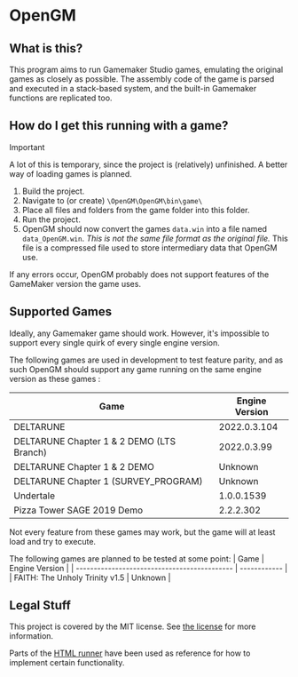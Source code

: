 # OpenGM

## What is this?
This program aims to run Gamemaker Studio games, emulating the original games as closely as possible. The assembly code of the game is parsed and executed in a stack-based system, and the built-in Gamemaker functions are replicated too.

## How do I get this running with a game?
> [!IMPORTANT]  
> A lot of this is temporary, since the project is (relatively) unfinished. A better way of loading games is planned.
1. Build the project.
2. Navigate to (or create) `\OpenGM\OpenGM\bin\game\`
3. Place all files and folders from the game folder into this folder.
5. Run the project.
6. OpenGM should now convert the games `data.win` into a file named `data_OpenGM.win`. *This is not the same file format as the original file.* This file is a compressed file used to store intermediary data that OpenGM use.

If any errors occur, OpenGM probably does not support features of the GameMaker version the game uses.

## Supported Games
Ideally, any Gamemaker game should work. However, it's impossible to support every single quirk of every single engine version.

The following games are used in development to test feature parity, and as such OpenGM should support any game running on the same engine version as these games :

| Game | Engine Version |
| -------------------------------------------- | ------------ |
| DELTARUNE                                    | 2022.0.3.104 |
| DELTARUNE Chapter 1 & 2 DEMO (LTS Branch)    | 2022.0.3.99  |
| DELTARUNE Chapter 1 & 2 DEMO                 | Unknown      |
| DELTARUNE Chapter 1 (SURVEY_PROGRAM)         | Unknown      |
| Undertale                                    | 1.0.0.1539   |
| Pizza Tower SAGE 2019 Demo                   | 2.2.2.302    |

Not every feature from these games may work, but the game will at least load and try to execute.

The following games are planned to be tested at some point:
| Game  | Engine Version |
| -------------------------------------------- | ------------ |
| FAITH: The Unholy Trinity v1.5               | Unknown      |

## Legal Stuff
This project is covered by the MIT license. See [the license](LICENSE) for more information.

Parts of the [HTML runner](https://github.com/YoYoGames/GameMaker-HTML5) have been used as reference for how to implement certain functionality.
